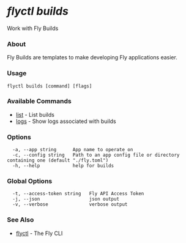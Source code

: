 # _flyctl builds_

Work with Fly Builds

### About

Fly Builds are templates to make developing Fly applications easier.

### Usage
```
flyctl builds [command] [flags]
```

### Available Commands
* [list](/docs/flyctl/builds-list/)	 - List builds
* [logs](/docs/flyctl/builds-logs/)	 - Show logs associated with builds

### Options

```
  -a, --app string      App name to operate on
  -c, --config string   Path to an app config file or directory containing one (default "./fly.toml")
  -h, --help            help for builds
```

### Global Options

```
  -t, --access-token string   Fly API Access Token
  -j, --json                  json output
  -v, --verbose               verbose output
```

### See Also

* [flyctl](/docs/flyctl/help/)	 - The Fly CLI

